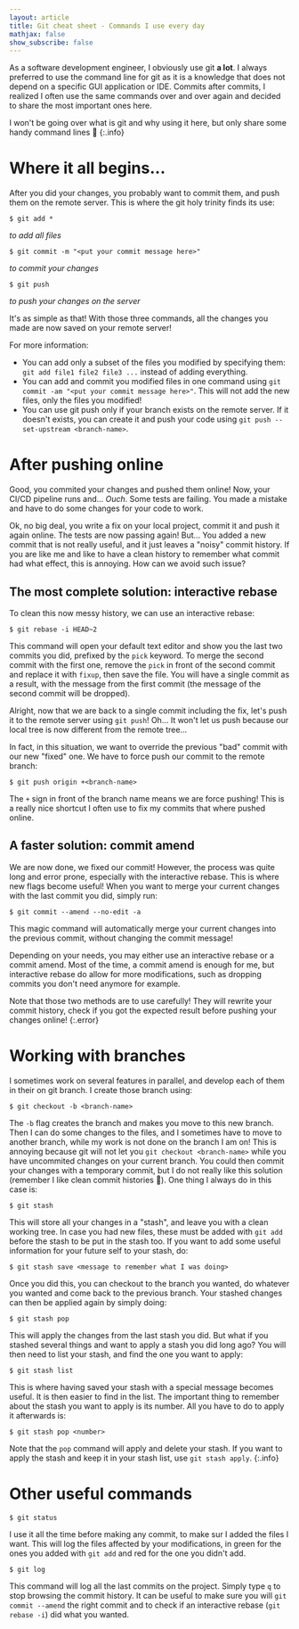 ```yaml
---
layout: article
title: Git cheat sheet - Commands I use every day
mathjax: false
show_subscribe: false
---
```


As a software development engineer, I obviously use git **a lot**. I always preferred to use the command line for git as it is a knowledge that does not depend on a specific GUI application or IDE. Commits after commits, I realized I often use the same commands over and over again and decided to share the most important ones here.

<!--more-->

I won't be going over what is git and why using it here, but only share some handy command lines :slightly_smiling_face:
{:.info}

# Where it all begins...

After you did your changes, you probably want to commit them, and push them on the remote server. This is where the git holy trinity finds its use:

```console
$ git add *
```
*to add all files*

```console
$ git commit -m "<put your commit message here>"
```
*to commit your changes*

```console
$ git push
```
*to push your changes on the server*

It's as simple as that! With those three commands, all the changes you made are now saved on your remote server!

For more information:
- You can add only a subset of the files you modified by specifying them: `git add file1 file2 file3 ...` instead of adding everything.
- You can add and commit you modified files in one command using `git commit -am "<put your commit message here>"`. This will not add the new files, only the files you modified!
- You can use git push only if your branch exists on the remote server. If it doesn't exists, you can create it and push your code using `git push --set-upstream <branch-name>`.

# After pushing online

Good, you commited your changes and pushed them online! Now, your CI/CD pipeline runs and... *Ouch*. Some tests are failing. You made a mistake and have to do some changes for your code to work.

Ok, no big deal, you write a fix on your local project, commit it and push it again online. The tests are now passing again! But... You added a new commit that is not really useful, and it just leaves a "noisy" commit history. If you are like me and like to have a clean history to remember what commit had what effect, this is annoying. How can we avoid such issue?

## The most complete solution: interactive rebase

To clean this now messy history, we can use an interactive rebase:
```console
$ git rebase -i HEAD~2
```

This command will open your default text editor and show you the last two commits you did, prefixed by the `pick` keyword. To merge the second commit with the first one, remove the `pick` in front of the second commit and replace it with `fixup`, then save the file. You will have a single commit as a result, with the message from the first commit (the message of the second commit will be dropped).

Alright, now that we are back to a single commit including the fix, let's push it to the remote server using `git push`! Oh... It won't let us push because our local tree is now different from the remote tree...

In fact, in this situation, we want to override the previous "bad" commit with our new "fixed" one. We have to force push our commit to the remote branch:
```console
$ git push origin +<branch-name>
```

The `+` sign in front of the branch name means we are force pushing! This is a really nice shortcut I often use to fix my commits that where pushed online.

## A faster solution: commit amend

We are now done, we fixed our commit! However, the process was quite long and error prone, especially with the interactive rebase. This is where new flags become useful! When you want to merge your current changes with the last commit you did, simply run:

```console
$ git commit --amend --no-edit -a
```

This magic command will automatically merge your current changes into the previous commit, without changing the commit message!

Depending on your needs, you may either use an interactive rebase or a commit amend. Most of the time, a commit amend is enough for me, but interactive rebase do allow for more modifications, such as dropping commits you don't need anymore for example.

Note that those two methods are to use carefully! They will rewrite your commit history, check if you got the expected result before pushing your changes online!
{:.error}

# Working with branches

I sometimes work on several features in parallel, and develop each of them in their on git branch. I create those branch using:
```console
$ git checkout -b <branch-name>
```
The `-b` flag creates the branch and makes you move to this new branch. Then I can do some changes to the files, and I sometimes have to move to another branch, while my work is not done on the branch I am on! This is annoying because git will not let you `git checkout <branch-name>` while you have uncommited changes on your current branch. You could then commit your changes with a temporary commit, but I do not really like this solution (remember I like clean commit histories :slightly_smiling_face:). One thing I always do in this case is:
```console
$ git stash
```

This will store all your changes in a "stash", and leave you with a clean working tree. In case you had new files, these must be added with `git add` before the stash to be put in the stash too. If you want to add some useful information for your future self to your stash, do:
```console
$ git stash save <message to remember what I was doing>
```

Once you did this, you can checkout to the branch you wanted, do whatever you wanted and come back to the previous branch. Your stashed changes can then be applied again by simply doing:
```console
$ git stash pop
```

This will apply the changes from the last stash you did. But what if you stashed several things and want to apply a stash you did long ago? You will then need to list your stash, and find the one you want to apply:
```console
$ git stash list
```

This is where having saved your stash with a special message becomes useful. It is then easier to find in the list. The important thing to remember about the stash you want to apply is its number. All you have to do to apply it afterwards is:
```console
$ git stash pop <number>
```

Note that the `pop` command will apply and delete your stash. If you want to apply the stash and keep it in your stash list, use `git stash apply`.
{:.info}

# Other useful commands

```console
$ git status
```
I use it all the time before making any commit, to make sur I added the files I want. This will log the files affected by your modifications, in green for the ones you added with `git add` and red for the one you didn't add.

```console
$ git log
```
This command will log all the last commits on the project. Simply type `q` to stop browsing the commit history. It can be useful to make sure you will `git commit --amend` the right commit and to check if an interactive rebase (`git rebase -i`) did what you wanted.
